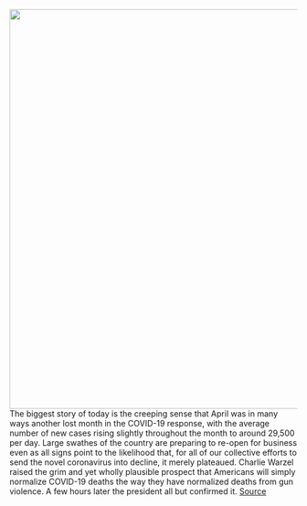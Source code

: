 <img src='https://cdn.vox-cdn.com/thumbor/3ZJQr96bBdqsc-ppk5BhtuA7h5s=/0x0:1859x1041/1200x800/filters:focal(782x373:1078x669)/cdn.vox-cdn.com/uploads/chorus_image/image/66757807/1210661640.jpg.0.jpg' width='700px' /><br/>
The biggest story of today is the creeping sense that April was in many ways another lost month in the COVID-19 response, with the average number of new cases rising slightly throughout the month to around 29,500 per day. Large swathes of the country are preparing to re-open for business even as all signs point to the likelihood that, for all of our collective efforts to send the novel coronavirus into decline, it merely plateaued. Charlie Warzel raised the grim and yet wholly plausible prospect that Americans will simply normalize COVID-19 deaths the way they have normalized deaths from gun violence. A few hours later the president all but confirmed it.
<a href='https://www.theverge.com/interface/2020/5/6/21248090/joe-biden-digital-campaign-facebook-trump-google-facebook-journalism-twitter-harmful-replies'> Source <a/>
